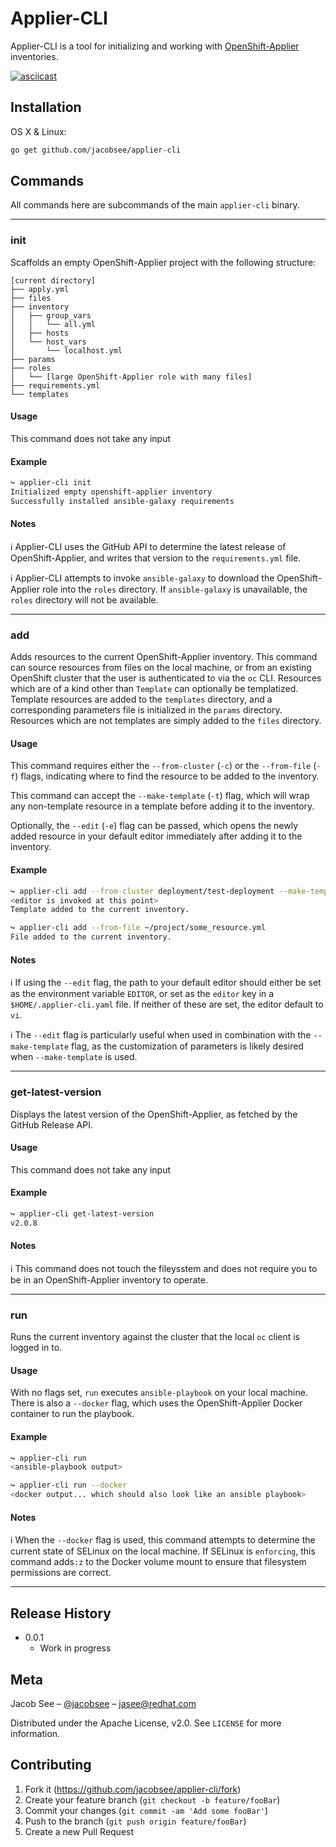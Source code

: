 # Applier-CLI

Applier-CLI is a tool for initializing and working with [OpenShift-Applier](https://github.com/redhat-cop/openshift-applier) inventories.

[![asciicast](https://asciinema.org/a/240606.svg)](https://asciinema.org/a/240606)

## Installation

OS X & Linux:

```sh
go get github.com/jacobsee/applier-cli
```

## Commands

All commands here are subcommands of the main `applier-cli` binary.

---

### init

Scaffolds an empty OpenShift-Applier project with the following structure:

```
[current directory]
├── apply.yml
├── files
├── inventory
│   ├── group_vars
│   │   └── all.yml
│   ├── hosts
│   └── host_vars
│       └── localhost.yml
├── params
├── roles
│   └── [large OpenShift-Applier role with many files]
├── requirements.yml
└── templates
```

#### Usage

This command does not take any input

#### Example

```sh
↪ applier-cli init
Initialized empty openshift-applier inventory
Successfully installed ansible-galaxy requirements
```

#### Notes

:information_source: Applier-CLI uses the GitHub API to determine the latest release of OpenShift-Applier, and writes that version to the `requirements.yml` file.

:information_source: Applier-CLI attempts to invoke `ansible-galaxy` to download the OpenShift-Applier role into the `roles` directory. If `ansible-galaxy` is unavailable, the `roles` directory will not be available.

---

### add

Adds resources to the current OpenShift-Applier inventory. This command can source resources from files on the local machine, or from an existing OpenShift cluster that the user is authenticated to via the `oc` CLI. Resources which are of a kind other than `Template` can optionally be templatized. Template resources are added to the `templates` directory, and a corresponding parameters file is initialized in the `params` directory. Resources which are not templates are simply added to the `files` directory.

#### Usage

This command requires either the `--from-cluster` (`-c`) or the `--from-file` (`-f`) flags, indicating where to find the resource to be added to the inventory.

This command can accept the `--make-template` (`-t`) flag, which will wrap any non-template resource in a template before adding it to the inventory.

Optionally, the `--edit` (`-e`) flag can be passed, which opens the newly added resource in your default editor immediately after adding it to the inventory.

#### Example

```sh
↪ applier-cli add --from-cluster deployment/test-deployment --make-template --edit
<editor is invoked at this point>
Template added to the current inventory.
```

```sh
↪ applier-cli add --from-file ~/project/some_resource.yml
File added to the current inventory.
```

#### Notes

:information_source: If using the `--edit` flag, the path to your default editor should either be set as the environment variable `EDITOR`, or set as the `editor` key in a `$HOME/.applier-cli.yaml` file. If neither of these are set, the editor default to `vi`.

:information_source: The `--edit` flag is particularly useful when used in combination with the `--make-template` flag, as the customization of parameters is likely desired when `--make-template` is used.

---

### get-latest-version

Displays the latest version of the OpenShift-Applier, as fetched by the GitHub Release API.

#### Usage

This command does not take any input

#### Example

```sh
↪ applier-cli get-latest-version
v2.0.8
```

#### Notes

:information_source: This command does not touch the fileysstem and does not require you to be in an OpenShift-Applier inventory to operate.

---

### run

Runs the current inventory against the cluster that the local `oc` client is logged in to.

#### Usage

With no flags set, `run` executes `ansible-playbook` on your local machine. There is also a `--docker` flag, which uses the OpenShift-Applier Docker container to run the playbook.

#### Example

```sh
↪ applier-cli run
<ansible-playbook output>
```

```sh
↪ applier-cli run --docker
<docker output... which should also look like an ansible playbook>
```

#### Notes

:information_source: When the `--docker` flag is used, this command attempts to determine the current state of SELinux on the local machine. If SELinux is `enforcing`, this command adds`:z` to the Docker volume mount to ensure that filesystem permissions are correct.

---

## Release History

* 0.0.1
  * Work in progress

## Meta

Jacob See – [@jacobsee](https://twitter.com/jacobsee) – jasee@redhat.com

Distributed under the Apache License, v2.0. See ``LICENSE`` for more information.

## Contributing

1. Fork it (<https://github.com/jacobsee/applier-cli/fork>)
2. Create your feature branch (`git checkout -b feature/fooBar`)
3. Commit your changes (`git commit -am 'Add some fooBar'`)
4. Push to the branch (`git push origin feature/fooBar`)
5. Create a new Pull Request
